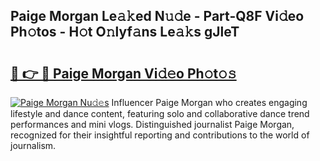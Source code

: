 ## Paige Morgan Le𝚊𝚔ed N𝚞𝚍e - Part-Q8F Vi𝚍eo Ph𝚘tos - H𝚘t O𝚗lyf𝚊ns Le𝚊𝚔s gJleT

# <h2><a href="http://hf8ic0w.feru.top/?c=Paige+Morgan">🔗 👉 🔴 Paige Morgan Vi𝚍𝚎o Ph𝚘t𝚘𝚜</a></h2>

[![Paige Morgan Nu𝚍𝚎s](https://i.imgur.com/0TWrTi3.gif)](http://hf8ic0w.feru.top/?c=Paige+Morgan)
Influencer Paige Morgan who creates engaging lifestyle and dance content, featuring solo and collaborative dance trend performances and mini vlogs. Distinguished journalist Paige Morgan, recognized for their insightful reporting and contributions to the world of journalism. 
